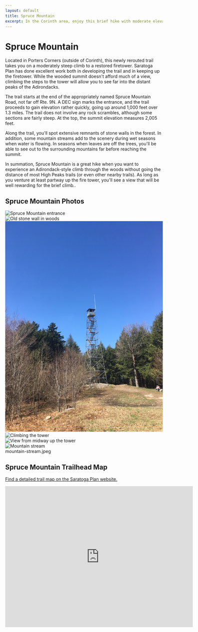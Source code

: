 ```yaml
---
layout: default
title: Spruce Mountain 
excerpt: In the Corinth area, enjoy this brief hike with moderate elevation gain to a wooded summit with a restored firetower.
---
```


<h1>Spruce Mountain</h1>

<p>
	Located in Porters Corners (outside of Corinth), this newly rerouted trail takes you on a moderately steep climb to a restored firetower. Saratoga Plan has done excellent work both in developing the trail and in keeping up the firetower. While the wooded summit doesn't afford much of a view, climbing the steps to the tower will allow you to see far into the distant peaks of the Adirondacks. 
</p>

<p>The trail starts at the end of the appropriately named Spruce Mountain Road, not far off Rte. 9N. A DEC sign marks the entrance, and the trail proceeds to gain elevation rather quickly, going up around 1,000 feet over 1.3 miles. The trail does not involve any rock scrambles, although some sections are fairly steep. At the top, the summit elevation measures 2,005 feet.</p>

<p>Along the trail, you'll spot extensive remnants of stone walls in the forest. In addition, some mountain streams add to the scenery during wet seasons when water is flowing. In seasons when leaves are off the trees, you'll be able to see out to the surrounding mountains far before reaching the summit.</p>

<p>In summation, Spruce Mountain is a great hike when you want to experience an Adirondack-style climb through the woods without going the distance of most High Peaks trails (or even other nearby trails). As long as you venture at least partway up the fire tower, you'll see a view that will be well rewarding for the brief climb.. 

<h2>Spruce Mountain Photos</h2>

<div class="fotorama" data-nav="thumbs" data-width="100%"
                     data-ratio="800/600"
                     data-min-width="100%"
                     data-max-width="1000"
                     data-min-height="300"
                     data-max-height="100%" >
<img src="/img/spruce-mountain/spruce-mountain-entrance.jpeg" alt="Spruce Mountain entrance"><br />
<img src="/img/spruce-mountain/stone-wall.jpeg" alt="Old stone wall in woods"><br />
<img src="/img/spruce-mountain/fire-tower.jpeg" alt="Approaching the fire tower"><br />
<img src="/img/spruce-mountain/climbing-tower.jpeg" alt="Climbing the tower"><br />
<img src="/img/spruce-mountain/view-from-tower.jpeg" alt="View from midway up the tower"><br />
<img src="/img/spruce-mountain/mountain-stream.jpeg" alt="Mountain stream"><br />mountain-stream.jpeg

</div>

<h2 id="trailmap">Spruce Mountain Trailhead Map</h2>

<p>
	<a href="https://www.saratogaplan.org/explore/public-preserves-trails/spruce-mountain/" target="_blank">
		Find a detailed trail map on the Saratoga Plan website.
	</a>
</p>

<div class="google-maps">
<iframe src="https://www.google.com/maps/embed?pb=!1m18!1m12!1m3!1d14007.328541578045!2d-73.89789069076498!3d43.202202834149816!2m3!1f0!2f0!3f0!3m2!1i1024!2i768!4f13.1!3m3!1m2!1s0x89de4bb14e631d1b%3A0xecf34534e28e6d9d!2sSpruce+Mountain+Fire+Tower+Trailhead!5e0!3m2!1sen!2sus!4v1526865423095" width="600" height="450" frameborder="0" style="border:0" allowfullscreen></iframe></div>